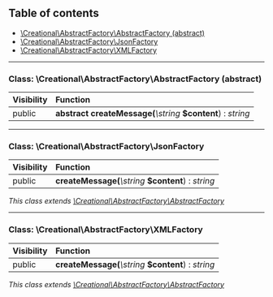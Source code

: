 ## Table of contents

- [\Creational\AbstractFactory\AbstractFactory (abstract)](#class-creationalabstractfactoryabstractfactory-abstract)
- [\Creational\AbstractFactory\JsonFactory](#class-creationalabstractfactoryjsonfactory)
- [\Creational\AbstractFactory\XMLFactory](#class-creationalabstractfactoryxmlfactory)

<hr />

### Class: \Creational\AbstractFactory\AbstractFactory (abstract)

| Visibility | Function |
|:-----------|:---------|
| public | <strong>abstract createMessage(</strong><em>\string</em> <strong>$content</strong>)</strong> : <em>string</em> |

<hr />

### Class: \Creational\AbstractFactory\JsonFactory

| Visibility | Function |
|:-----------|:---------|
| public | <strong>createMessage(</strong><em>\string</em> <strong>$content</strong>)</strong> : <em>string</em> |

*This class extends [\Creational\AbstractFactory\AbstractFactory](#class-creationalabstractfactoryabstractfactory-abstract)*

<hr />

### Class: \Creational\AbstractFactory\XMLFactory

| Visibility | Function |
|:-----------|:---------|
| public | <strong>createMessage(</strong><em>\string</em> <strong>$content</strong>)</strong> : <em>string</em> |

*This class extends [\Creational\AbstractFactory\AbstractFactory](#class-creationalabstractfactoryabstractfactory-abstract)*

